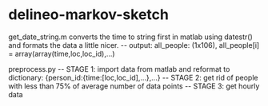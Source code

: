 # delineo-markov-sketch

get_date_string.m converts the time to string first in matlab using datestr() and formats the data a little nicer.
-- output: all_people: (1x106), all_people[i] = array(array(time,loc,loc_id),...)

preprocess.py
-- STAGE 1: import data from matlab and reformat to dictionary: {person_id:{time:[loc,loc_id],...},...}
-- STAGE 2: get rid of people with less than 75% of average number of data points
-- STAGE 3: get hourly data
